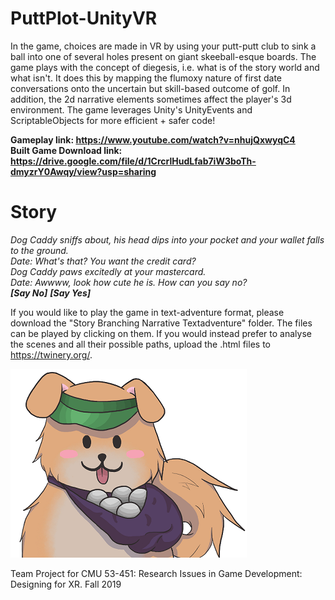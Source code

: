 # PuttPlot-UnityVR
In the game, choices are made in VR by using your putt-putt club to sink a ball into one of several holes present on giant skeeball-esque boards. The game plays with the concept of diegesis, i.e. what is of the story world and what isn't. It does this by mapping the flumoxy nature of first date conversations onto the uncertain but skill-based outcome of golf. In addition, the 2d narrative elements sometimes affect the player's 3d environment. 
The game leverages Unity's UnityEvents and ScriptableObjects for more efficient + safer code!

**Gameplay link: https://www.youtube.com/watch?v=nhujQxwyqC4** \
**Built Game Download link: https://drive.google.com/file/d/1CrcrlHudLfab7iW3boTh-dmyzrY0Awqy/view?usp=sharing**

# Story
*Dog Caddy sniffs about, his head dips into your pocket and your wallet falls to the ground.*\
*Date: What's that? You want the credit card?* \
*Dog Caddy paws excitedly at your mastercard.* \
*Date: Awwww, look how cute he is. How can you say no?* \
***[Say No]*** ***[Say Yes]***

If you would like to play the game in text-adventure format, please download the "Story Branching Narrative Textadventure" folder. The files can be played by clicking on them. If you would instead prefer to analyse the scenes and all their possible paths, upload the .html files to https://twinery.org/.  



![](dog_sprite.png)

Team Project for CMU 53-451: Research Issues in Game Development: Designing for XR. Fall 2019  
